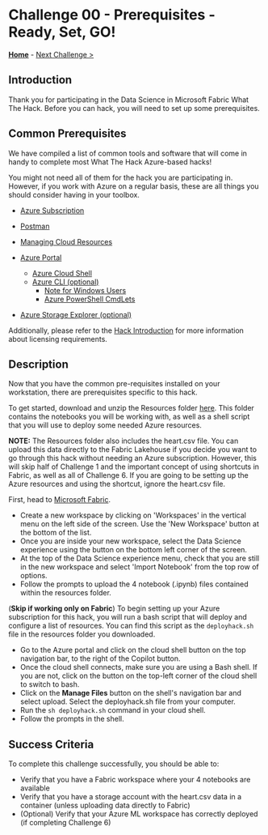 # Challenge 00 - Prerequisites - Ready, Set, GO!

**[Home](../README.md)** - [Next Challenge >](./Challenge-01.md)

## Introduction

Thank you for participating in the Data Science in Microsoft Fabric What The Hack. Before you can hack, you will need to set up some prerequisites.

## Common Prerequisites

We have compiled a list of common tools and software that will come in handy to complete most What The Hack Azure-based hacks!

You might not need all of them for the hack you are participating in. However, if you work with Azure on a regular basis, these are all things you should consider having in your toolbox.

<!-- If you are editing this template manually, be aware that these links are only designed to work if this Markdown file is in the /xxx-HackName/Student/ folder of your hack. -->

- [Azure Subscription](../Student/000-HowToHack/WTH-Common-Prerequisites.md#azure-subscription)
- [Postman](https://www.postman.com/downloads/)
- [Managing Cloud Resources](../Student/000-HowToHack/WTH-Common-Prerequisites.md#managing-cloud-resources)
- [Azure Portal](../Student/000-HowToHack/WTH-Common-Prerequisites.md#azure-portal)
    - [Azure Cloud Shell](../Student/000-HowToHack/WTH-Common-Prerequisites.md#azure-cloud-shell)
  - [Azure CLI (optional)](../Student/000-HowToHack/WTH-Common-Prerequisites.md#azure-cli)
    - [Note for Windows Users](../Student/000-HowToHack/WTH-Common-Prerequisites.md#note-for-windows-users)
    - [Azure PowerShell CmdLets](../Student/000-HowToHack/WTH-Common-Prerequisites.md#azure-powershell-cmdlets)

- [Azure Storage Explorer (optional)](../Student/000-HowToHack/WTH-Common-Prerequisites.md#azure-storage-explorer)

Additionally, please refer to the [Hack Introduction](../README.md) for more information about licensing requirements.

## Description

Now that you have the common pre-requisites installed on your workstation, there are prerequisites specific to this hack.

To get started, download and unzip the Resources folder [here](https://aka.ms/FabricdsWTHResources). This folder contains the notebooks you will be working with, as well as a shell script that you will use to deploy some needed Azure resources.

**NOTE:** The Resources folder also includes the heart.csv file. You can upload this data directly to the Fabric Lakehouse if you decide you want to go through this hack without needing an Azure subscription. However, this will skip half of Challenge 1 and the important concept of using shortcuts in Fabric, as well as all of Challenge 6. If you are going to be setting up the Azure resources and using the shortcut, ignore the heart.csv file.

First, head to [Microsoft Fabric](https://fabric.microsoft.com/). 
 - Create a new workspace by clicking on 'Workspaces' in the vertical menu on the left side of the screen. Use the 'New Workspace' button at the bottom of the list.
 - Once you are inside your new workspace, select the Data Science experience using the button on the bottom left corner of the screen.
 - At the top of the Data Science experience menu, check that you are still in the new workspace and select 'Import Notebook' from the top row of options.
 - Follow the prompts to upload the 4 notebook (.ipynb) files contained within the resources folder.

(**Skip if working only on Fabric**) To begin setting up your Azure subscription for this hack, you will run a bash script that will deploy and configure a list of resources. You can find this script as the `deployhack.sh` file in the resources folder you downloaded. 
 - Go to the Azure portal and click on the cloud shell button on the top navigation bar, to the right of the Copilot button.
 - Once the cloud shell connects, make sure you are using a Bash shell. If you are not, click on the button on the top-left corner of the cloud shell to switch to bash.
 - Click on the **Manage Files** button on the shell's navigation bar and select upload. Select the deployhack.sh file from your computer.
 - Run the `sh deployhack.sh` command in your cloud shell.
 - Follow the prompts in the shell.

## Success Criteria

To complete this challenge successfully, you should be able to:

- Verify that you have a Fabric workspace where your 4 notebooks are available
- Verify that you have a storage account with the heart.csv data in a container (unless uploading data directly to Fabric)
- (Optional) Verify that your Azure ML workspace has correctly deployed (if completing Challenge 6)

